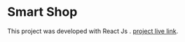 # Smart Shop

This project was developed with React Js .  [project live link](https://github.com/facebook/create-react-app).

